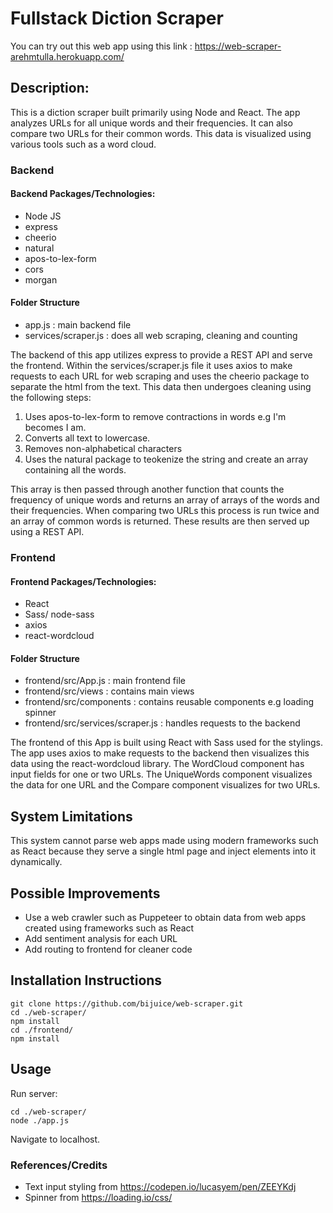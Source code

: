 # Fullstack Diction Scraper

You can try out this web app using this link : https://web-scraper-arehmtulla.herokuapp.com/

## Description:

This is a diction scraper built primarily using Node and React. The app analyzes URLs for all unique words and their frequencies. It can also compare two URLs for their common words. This data is visualized using various tools such as a word cloud.

### Backend
#### Backend Packages/Technologies:
- Node JS
- express
- cheerio
- natural
- apos-to-lex-form
- cors
- morgan

#### Folder Structure
- app.js : main backend file
- services/scraper.js : does all web scraping, cleaning and counting

The backend of this app utilizes express to provide a REST API and serve the frontend. Within the services/scraper.js file it uses axios to make requests to each URL for web scraping and uses the cheerio package to separate the html from the text. This data then undergoes cleaning using the following steps: 
1. Uses apos-to-lex-form to remove contractions in words e.g I'm becomes I am.
2. Converts all text to lowercase.
3. Removes non-alphabetical characters
4. Uses the natural package to teokenize the string and create an array containing all the words.

This array is then passed through another function that counts the frequency of unique words and returns an array of arrays of the words and their frequencies. When comparing two URLs this process is run twice and an array of common words is returned. These results are then served up using a REST API.

### Frontend 

#### Frontend Packages/Technologies:
- React
- Sass/ node-sass
- axios
- react-wordcloud

#### Folder Structure
- frontend/src/App.js : main frontend file
- frontend/src/views : contains main views
- frontend/src/components : contains reusable components e.g loading spinner
- frontend/src/services/scraper.js : handles requests to the backend

The frontend of this App is built using React with Sass used for the stylings. The app uses axios to make requests to the backend then visualizes this data using the react-wordcloud library. The WordCloud component has input fields for one or two URLs. The UniqueWords component visualizes the data for one URL and the Compare component visualizes for two URLs.

## System Limitations

This system cannot parse web apps made using modern frameworks such as React because they serve a single html page and inject elements into it dynamically.

## Possible Improvements

- Use a web crawler such as Puppeteer to obtain data from web apps created using frameworks such as React
- Add sentiment analysis for each URL
- Add routing to frontend for cleaner code

## Installation Instructions

```
git clone https://github.com/bijuice/web-scraper.git
cd ./web-scraper/
npm install
cd ./frontend/
npm install
```

## Usage

Run server:
```
cd ./web-scraper/
node ./app.js
```
Navigate to localhost.

### References/Credits

- Text input styling from https://codepen.io/lucasyem/pen/ZEEYKdj
- Spinner from https://loading.io/css/
